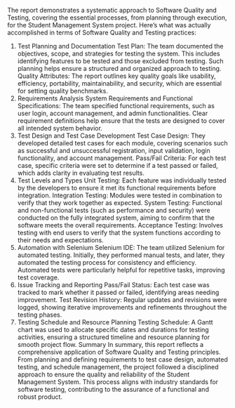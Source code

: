 The report demonstrates a systematic approach to Software Quality and Testing, covering the essential processes, from planning through execution, for the Student Management System project. Here’s what was actually accomplished in terms of Software Quality and Testing practices:

1. Test Planning and Documentation
Test Plan: The team documented the objectives, scope, and strategies for testing the system. This includes identifying features to be tested and those excluded from testing. Such planning helps ensure a structured and organized approach to testing.
Quality Attributes: The report outlines key quality goals like usability, efficiency, portability, maintainability, and security, which are essential for setting quality benchmarks.
2. Requirements Analysis
System Requirements and Functional Specifications: The team specified functional requirements, such as user login, account management, and admin functionalities. Clear requirement definitions help ensure that the tests are designed to cover all intended system behavior.
3. Test Design and Test Case Development
Test Case Design: They developed detailed test cases for each module, covering scenarios such as successful and unsuccessful registration, input validation, login functionality, and account management.
Pass/Fail Criteria: For each test case, specific criteria were set to determine if a test passed or failed, which adds clarity in evaluating test results.
4. Test Levels and Types
Unit Testing: Each feature was individually tested by the developers to ensure it met its functional requirements before integration.
Integration Testing: Modules were tested in combination to verify that they work together as expected.
System Testing: Functional and non-functional tests (such as performance and security) were conducted on the fully integrated system, aiming to confirm that the software meets the overall requirements.
Acceptance Testing: Involves testing with end users to verify that the system functions according to their needs and expectations.
5. Automation with Selenium
Selenium IDE: The team utilized Selenium for automated testing. Initially, they performed manual tests, and later, they automated the testing process for consistency and efficiency. Automated tests were particularly helpful for repetitive tasks, improving test coverage.
6. Issue Tracking and Reporting
Pass/Fail Status: Each test case was tracked to mark whether it passed or failed, identifying areas needing improvement.
Test Revision History: Regular updates and revisions were logged, showing iterative improvements and refinements throughout the testing phases.
7. Testing Schedule and Resource Planning
Testing Schedule: A Gantt chart was used to allocate specific dates and durations for testing activities, ensuring a structured timeline and resource planning for smooth project flow.
Summary
In summary, this report reflects a comprehensive application of Software Quality and Testing principles. From planning and defining requirements to test case design, automated testing, and schedule management, the project followed a disciplined approach to ensure the quality and reliability of the Student Management System. This process aligns with industry standards for software testing, contributing to the assurance of a functional and robust product.
